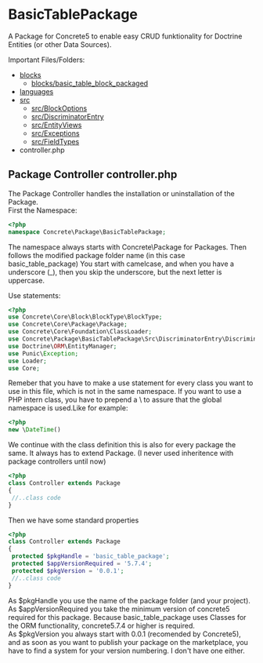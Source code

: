 # BasicTablePackage
A Package for Concrete5 to enable easy CRUD funktionality for Doctrine Entities (or other Data Sources).

Important Files/Folders:

* [blocks](blocks/README.md)  
  * [blocks/basic_table_block_packaged](blocks/basic_table_block_packaged/README.md)  
* [languages](languages/README.md)  
* [src](src/README.md)  
  * [src/BlockOptions](src/BlockOptions/README.md)  
  * [src/DiscriminatorEntry](src/DiscriminatorEntry/README.md)  
  * [src/EntityViews](src/EntityViews/README.md)  
  * [src/Exceptions](src/Exceptions/README.md)  
  * [src/FieldTypes](src/FieldTypes/README.md)
*  controller.php
    
    
 ## Package Controller controller.php  
   The Package Controller handles the installation or uninstallation of the Package.  
   First the Namespace:
   ```php
<?php
namespace Concrete\Package\BasicTablePackage;
   ```
   The namespace always starts with Concrete\Package for Packages.
   Then follows the modified package folder name (in this case basic\_table\_package)
   You start with camelcase, and when you have a underscore (\_), then you skip the underscore, but the next letter is uppercase.  
   
   Use statements:  
```php
<?php
use Concrete\Core\Block\BlockType\BlockType;
use Concrete\Core\Package\Package;
use Concrete\Core\Foundation\ClassLoader;
use Concrete\Package\BasicTablePackage\Src\DiscriminatorEntry\DiscriminatorListener;
use Doctrine\ORM\EntityManager;
use Punic\Exception;
use Loader;
use Core;
```
   Remeber that you have to make a use statement for every class you want to use in this file,
   which is not in the same namespace. If you want to use a PHP intern class, you have to prepend a \\ to assure that the global namespace is used.Like for example:  
```php
<?php
new \DateTime()
``` 
   We continue with the class definition this is also for every package the same.
   It always has to extend Package. (I never used inheritence with package controllers until now)
   ```php
<?php
class Controller extends Package
{
    //..class code
}
   ```     
   Then we have some standard properties
   ```php
<?php
class Controller extends Package
{
    protected $pkgHandle = 'basic_table_package';
    protected $appVersionRequired = '5.7.4';
    protected $pkgVersion = '0.0.1';
    //..class code
 }
   ```
  As $pkgHandle you use the name of the package folder (and your project).  
  As $appVersionRequired you take the minimum version of concrete5 required for this package. Because basic_table_package uses Classes for the ORM functionality, concrete5.7.4 or higher is required.  
  As $pkgVersion you always start with 0.0.1 (recomended by Concrete5), and as soon as you want to publish your package on the marketplace, you have to find a system for your version numbering. I don't have one either.
